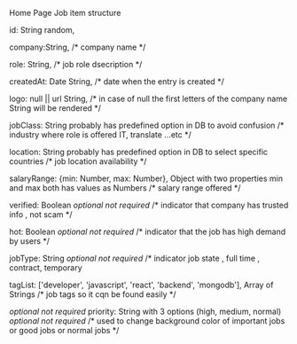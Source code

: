 

Home Page Job item structure

id: String random, 

company:String, /* company name */

role: String, 
/* job role dsecription */

createdAt: Date String, 
/* date when the entry is created */

logo: null || url String,  /* in case of null the first letters of the company name String will be rendered */

jobClass: String probably has predefined option in DB to avoid confusion
/* industry where role is offered IT, translate ...etc */

location: String probably has predefined option in DB to select specific countries
/* job location availability */

salaryRange: {min: Number, max: Number}, Object with two properties min and max both has values as Numbers 
/* salary range offered */

verified: Boolean *optional not required*
/* indicator that company has trusted info , not scam */

hot: Boolean *optional not required*
/* indicator that the job has high demand by users */

jobType: String  *optional not required*
/* indicator job state , full time , contract, temporary

tagList: ['developer', 'javascript', 'react', 'backend', 'mongodb'],
Array of Strings 
/* job tags so it cqn be found easily */

*optional not required*
priority: String with 3 options (high, medium, normal) *optional not required*
/*  used to change background color of important jobs or good jobs or normal jobs */

